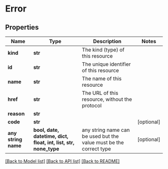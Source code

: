 # Error


## Properties
Name | Type | Description | Notes
------------ | ------------- | ------------- | -------------
**kind** | **str** | The kind (type) of this resource | 
**id** | **str** | The unique identifier of this resource | 
**name** | **str** | The name of this resource | 
**href** | **str** | The URL of this resource, without the protocol | 
**reason** | **str** |  | 
**code** | **str** |  | [optional] 
**any string name** | **bool, date, datetime, dict, float, int, list, str, none_type** | any string name can be used but the value must be the correct type | [optional]

[[Back to Model list]](../README.md#documentation-for-models) [[Back to API list]](../README.md#documentation-for-api-endpoints) [[Back to README]](../README.md)


